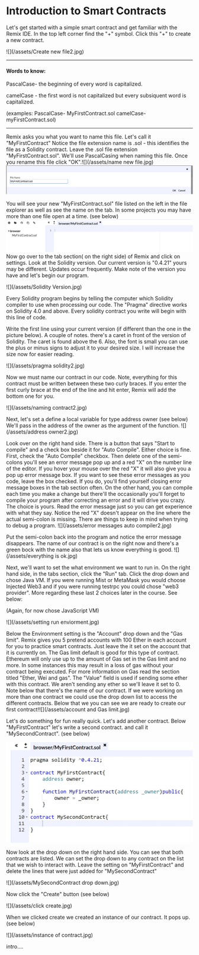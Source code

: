 # Introduction to Smart Contracts

Let's get started with a simple smart contract and get familiar with the Remix IDE. In the top left corner find the "+" symbol. Click this "+" to create a new contract.

![](/assets/Create new file2.jpg)

---

#### Words to know:

PascalCase- the beginning of every word is capitalized.

camelCase - the first word is not capitalized but every subsiquent word is capitalized.

\(examples:     PascalCase- MyFirstContract.sol          camelCase- myFirstContract.sol\)

---

Remix asks you what you want to name this file. Let's call it "MyFirstContract" Notice the file extension name is .sol - this identifies the file as a Solidity contract. Leave the .sol file extension "MyFirstContract.sol". We'll use PascalCasing when naming this file. Once you rename this file click "OK".![](/assets/name new file.jpg)![](/assets/MyFirstContract.jpg)

You will see your new "MyFirstContract.sol" file listed on the left in the file explorer as well as see the name on the tab. In some projects you may have more than one file open at a time. \(see below\) ![](/assets/MyFirstContractTab.jpg)Now go over to the tab section\( on the right side\)  of Remix and click on settings. Look at the Solidity version. Our current version is "0.4.21" yours may be different. Updates occur frequently. Make note of the version you have and let's begin our program.

![](/assets/Solidity Version.jpg)

Every Solidity program begins by telling the computer which Solidity compiler to use when processing our code. The "Pragma" directive works on Solidity 4.0 and above. Every solidity contract you write will begin with this line of code.

Write the first line using your current version \(if different than the one in the picture below\).  A couple of notes. there's a caret in front of the version of Solidity. The caret is found above the 6. Also, the font is small you can use the plus or minus signs to adjust it to your desired size. I will increase the size now for easier reading.

![](/assets/pragma solidity2.jpg)

Now we must name our contract in our code. Note, everything for this contract must be written between these two curly braces. If you enter the first curly brace at the end of the line and hit enter, Remix will add the bottom one for you.

![](/assets/naming contract2.jpg)

Next, let's set a define a local variable for type address owner  \(see below\) We'll pass in the address of the owner as the argument of the function. ![](/assets/address owner2.jpg)

Look over on the right hand side. There is a button that says "Start to compile" and a check box beside it for "Auto Compile". Either choice is fine. First, check the "Auto Compile" checkbox. Then delete one of the semi-colons you'll see an error message pop up and a red "X" on the number line of the editor. If you hover your mouse over the red "X" it will also give you a pop up error message box. If you want to see these error messages as you code, leave the box checked. If you do, you'll find yourself closing error message boxes in the tab section often. On the other hand, you can compile each time you make a change but there'll the occasionally you'll forget to compile your program after correcting an error and it will drive you crazy. The choice is yours. Read the error message just so you can get experience with what they say. Notice the red "X" doesn't appear on the line where the actual semi-colon is missing. There are things to keep in mind when trying to debug a program.  ![](/assets/error messages auto compiler2.jpg)

Put the semi-colon back into the  program and notice the error message disappears. The name of our contract is on the right now and there's a green bock with the name also that lets us know everything is good. ![](/assets/everything is ok.jpg)

Next, we'll want to set the what environment  we want to run in. On the right hand side, in the tabs section, click the "Run" tab. Click the drop down and chose Java VM. If you were running Mist or MetaMask  you would choose Injected Web3 and if you were running testrpc you could chose "web3 provider". More regarding these last 2 choices later in the course. See below:

\(Again, for now chose JavaScript VM\)

![](/assets/setting run enviorment.jpg)

Below the Environment setting is the "Account" drop down and the "Gas limit". Remix gives you 5 pretend accounts with 100 Ether in each account for you to practice smart contracts. Just leave the it set on the account that it is currently on. The Gas limit default is good for this type of contract. Ethereum will only use up to the amount of Gas set in the Gas limit and no more. In some instances this may result in a loss of gas without your contract being executed.  For more information on Gas read the section titled "Ether, Wei and gas". The "Value" field is used if sending some ether with this contract. We aren't sending any ether so we'll leave it set to 0.  Note below that there's the name of our contract. If we were working on more than one contract we could use the drop down list to access the different contracts. Below that we you can see we are ready to create our first contract!![](/assets/account and Gas limit.jpg)



Let's do something for fun really quick. Let's add another contract. Below "MyFirstContract" let's write a second contract. and call it "MySecondContract". \(see below\)

![](/assets/MySecondContract.jpg)

Now look at the drop down on the right hand side. You can see that both contracts are listed. We can set the drop down to any contract on the list that we wish to interact with. Leave the setting on "MyFirstContract" and delete the lines that were just added for "MySecondContract"

![](/assets/MySecondContract drop down.jpg)

Now click the "Create" button \(see below\)

![](/assets/click create.jpg)



When we clicked create we created an instance of our contract. It pops up. \(see below\)

![](/assets/instance of contract.jpg)





intro....

